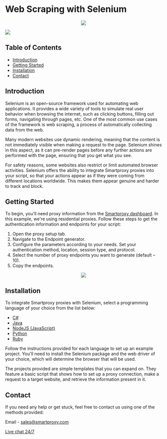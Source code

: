 # Web Scraping with Selenium
<p align="center">
<a href="https://dashboard.smartproxy.com/?page=residential-proxies&utm_source=socialorganic&utm_medium=social&utm_campaign=resi_trial_GITHUB"><img src="https://i.imgur.com/opsHIEZ.png"</a>
</p>

[![](https://dcbadge.vercel.app/api/server/gvJhWJPaB4)](https://discord.gg/sCr34yVDVB)

## Table of Contents
- [Introduction](#introduction)
- [Getting Started](#getting-started)
- [Installation](#intallation)
- [Contact](#contact)

## Introduction
Selenium is an open-source framework used for automating web applications. It provides a wide variety of tools to simulate real user behavior when browsing the internet, such as clicking buttons, filling out forms, navigating through pages, etc. One of the most common use cases of the framework is web scraping, a process of automatically collecting data from the web. 

Many modern websites use dynamic rendering, meaning that the content is not immediately visible when making a request to the page. Selenium shines in this aspect, as it can pre-render pages before any further actions are performed with the page, ensuring that you get what you see.

For safety reasons, some websites also restrict or limit automated browser activities. Selenium offers the ability to integrate Smartproxy proxies into your script, so that your actions appear as if they were coming from different locations worldwide. This makes them appear genuine and harder to track and block.

## Getting Started
To begin, you'll need proxy information from the [Smartproxy dashboard](https://dashboard.smartproxy.com/welcome). In this example, we're using residential proxies. Follow these steps to get the authentication information and endpoints for your script:
1. Open the proxy setup tab.
2. Navigate to the Endpoint generator.
3. Configure the parameters according to your needs. Set your authentication method, location, session type, and protocol.
4. Select the number of proxy endpoints you want to generate (default – 10). 
5. Copy the endpoints.

<p align="center">
    <a href="https://smartproxy.com/"><img src="https://i.imgur.com/M2J00E4.png"></a>
</p>

## Installation
To integrate Smartproxy proxies with Selenium, select a programming language of your choice from the list below:
- [C#](https://github.com/Smartproxy/Selenium/tree/master/csharp)
- [Java](https://github.com/Smartproxy/Selenium/tree/master/java)
- [NodeJS (JavaScript)](https://github.com/Smartproxy/Selenium/tree/master/nodejs)
- [Python](https://github.com/Smartproxy/Selenium/tree/master/python)
- [Ruby](https://github.com/Smartproxy/Selenium/tree/master/ruby)

Follow the instructions provided for each language to set up an example project. You'll need to install the Selenium package and the web driver of your choice, which will determine the browser that will be used.

The projects provided are simple templates that you can expand on. They feature a basic script that shows how to set up a proxy connection, make a request to a target website, and retrieve the information present in it. 

## Contact
If you need any help or get stuck, feel free to contact us using one of the methods provided:

Email - sales@smartproxy.com

<a href="https://direct.lc.chat/12092754/">Live chat 24/7</a>
